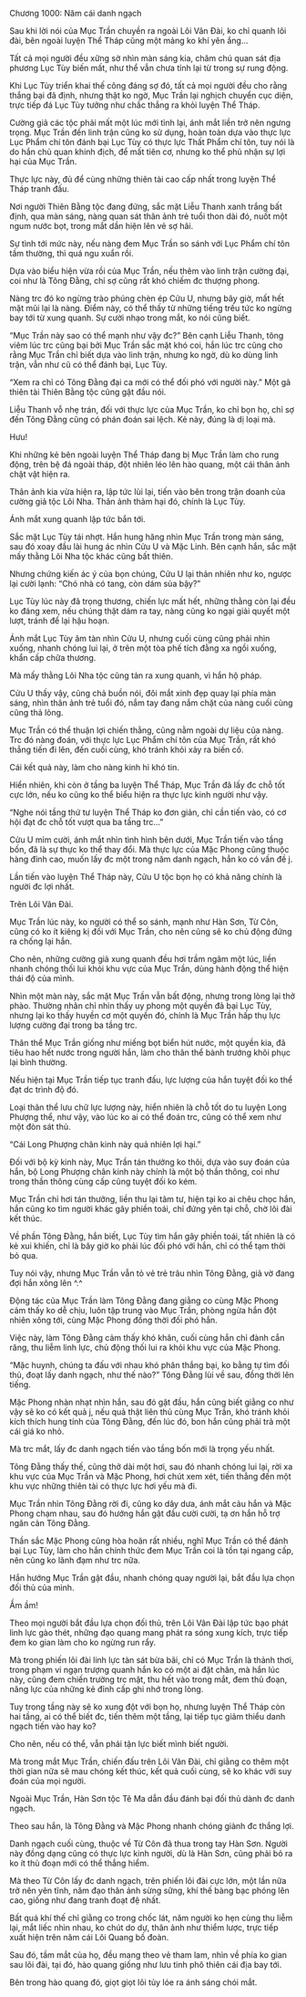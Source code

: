 




Chương 1000: Năm cái danh ngạch


Sau khi lời nói của Mục Trần chuyền ra ngoài Lôi Vân Đài, ko chỉ quanh lôi đài, bên ngoài luyện Thể Tháp cũng một mảng ko khí yên ắng...

Tất cả mọi người đều xững sờ nhìn màn sáng kia, chăm chú quan sát địa phương Lục Tùy biến mất, như thể vẫn chưa tỉnh lại từ trong sự rung động.

Khi Lục Tùy triển khai thế công đáng sợ đó, tất cả mọi người đều cho rằng thắng bại đã định, nhưng thật ko ngờ, Mục Trần lại nghịch chuyển cục diện, trực tiếp đá Lục Tùy tưởng như chắc thắng ra khỏi luyện Thể Tháp.

Cường giả các tộc phải mất một lúc mới tỉnh lại, ánh mắt liền trở nên ngưng trọng. Mục Trần đến linh trận cũng ko sử dụng, hoàn toàn dựa vào thực lực Lục Phẩm chí tôn đánh bại Lục Tùy có thực lực Thất Phẩm chí tôn, tuy nói là do hắn chủ quan khinh địch, để mất tiên cơ, nhưng ko thể phủ nhận sự lợi hại của Mục Trần.

Thực lực này, đủ để cùng những thiên tài cao cấp nhất trong luyện Thể Tháp tranh đấu.

Nơi người Thiên Bằng tộc đang đứng, sắc mặt Liễu Thanh xanh trắng bất định, qua màn sáng, nàng quan sát thân ảnh trẻ tuổi thon dài đó, nuốt một ngum nước bọt, trong mắt dần hiện lên vẻ sợ hãi.

Sự tình tới mức này, nếu nàng đem Mục Trần so sánh với Lục Phẩm chí tôn tầm thường, thì quá ngu xuẩn rồi.

Dựa vào biểu hiện vừa rồi của Mục Trần, nếu thêm vào linh trận cường đại, coi như là Tông Đằng, chỉ sợ cũng rất khó chiếm đc thượng phong.

Nàng trc đó ko ngừng trào phúng chèn ép Cửu U, nhưng bây giờ, mất hết mặt mũi lại là nàng. Điểm này, có thể thấy từ những tiếng trếu tức ko ngừng bay tới từ xung quanh. Sự cười nhạo trong mắt, ko nói cũng biết.

“Mục Trần này sao có thể mạnh như vậy đc?” Bên cạnh Liễu Thanh, tông viêm lúc trc cũng bại bởi Mục Trần sắc mặt khó coi, hắn lúc trc cũng cho rằng Mục Trần chỉ biết dựa vào linh trận, nhưng ko ngờ, dù ko dùng linh trận, vẫn như cũ có thể đánh bại, Lục Tùy.

“Xem ra chỉ có Tông Đằng đại ca mới có thể đối phó với người này.” Một gã thiên tài Thiên Bằng tộc cũng gật đầu nói.

Liễu Thanh vỗ nhẹ trán, đối với thực lực của Mục Trần, ko chỉ bọn họ, chỉ sợ đến Tông Đằng cũng có phán đoán sai lệch. Kẻ này, đúng là dị loại mà.

Hưu!

Khi những kẻ bên ngoài luyện Thể Tháp đang bị Mục Trần làm cho rung động, trên bệ đá ngoài tháp, đột nhiên léo lên hào quang, một cái thân ảnh chật vật hiện ra.

Thân ảnh kia vừa hiện ra, lập tức lùi lại, tiến vào bên trong trận doanh của cường giả tộc Lôi Nha. Thân ảnh thảm hại đó, chính là Lục Tùy.

Ánh mắt xung quanh lập tức bắn tới.

Sắc mặt Lục Tùy tái nhợt. Hắn hung hăng nhìn Mục Trần trong màn sáng, sau đó xoay đầu lài hung ác nhìn Cửu U và Mặc Linh. Bên cạnh hắn, sắc mặt mấy thằng Lôi Nha tộc khác cũng bất thiên.

Nhưng chứng kiến ác ý của bọn chúng, Cửu U lại thản nhiên như ko, ngược lại cười lạnh: “Chó nhà có tang, còn dám sủa bậy?”

Lục Tùy lúc này đã trọng thương, chiến lực mất hết, những thằng còn lại đều ko đáng xem, nếu chúng thật dám ra tay, nàng cũng ko ngại giải quyết một lượt, tránh để lại hậu hoạn.

Ánh mắt Lục Tùy âm tàn nhìn Cửu U, nhưng cuối cùng cũng phải nhìn xuống, nhanh chóng lui lại, ở trên một tòa phế tích đằng xa ngồi xuống, khẩn cấp chữa thương.

Mà mấy thằng Lôi Nha tộc cũng tản ra xung quanh, vì hắn hộ pháp.

Cửu U thấy vậy, cũng chả buồn nói, đôi mắt xinh đẹp quay lại phía màn sáng, nhìn thân ảnh trẻ tuổi đó, nắm tay đang nắm chặt của nàng cuối cùng cũng thả lỏng.

Mục Trần có thể thuận lợi chiến thằng, cũng nằm ngoài dự liệu của nàng. Trc đó nàng đoán, với thực lực Lục Phẩm chí tôn của Mục Trần, rất khó thẳng tiến đi lên, đến cuối cùng, khó tránh khỏi xảy ra biến cố.

Cái kết quả này, làm cho nàng kinh hỉ khó tin.

Hiển nhiên, khi còn ở tầng ba luyện Thể Tháp, Mục Trần đã lấy đc chỗ tốt cực lớn, nếu ko cũng ko thể biểu hiện ra thực lực kinh người như vậy.

“Nghe nói tầng thứ tư luyện Thể Tháp ko đơn giản, chỉ cần tiến vào, có cơ hội đạt đc chỗ tốt vượt qua ba tầng trc...”

Cửu U mỉm cười, ánh mắt nhìn tình hình bên dưới, Mục Trần tiến vào tầng bốn, đã là sự thực ko thể thay đổi. Mà thực lực của Mặc Phong cũng thuộc hàng đỉnh cao, muốn lấy đc một trong năm danh ngạch, hẳn ko có vấn đề j.

Lần tiến vào luyện Thể Tháp này, Cửu U tộc bọn họ có khả năng chính là người đc lợi nhất.

Trên Lôi Vân Đài.

Mục Trần lúc này, ko người có thể so sánh, mạnh như Hàn Sơn, Từ Côn, cũng có ko ít kiêng kị đối với Mục Trần, cho nên cũng sẽ ko chủ động đứng ra chống lại hắn.

Cho nên, những cường giả xung quanh đều hơi trầm ngâm một lúc, liền nhanh chóng thối lui khỏi khu vực của Mục Trần, dùng hành động thể hiện thái độ của mình.

Nhìn một màn này, sắc mặt Mục Trần vẫn bất động, nhưng trong lòng lại thở phào. Thường nhân chỉ nhìn thấy uy phong một quyền đả bại Lục Tùy, nhưng lại ko thấy huyền cơ một quyền đó, chính là Mục Trần hấp thụ lực lượng cường đại trong ba tầng trc.

Thân thể Mục Trần giống như miếng bọt biển hút nước, một quyền kia, đã tiêu hao hết nước trong người hắn, làm cho thân thể bành trướng khôi phục lại bình thường.

Nếu hiện tại Mục Trần tiếp tục tranh đấu, lực lượng của hắn tuyệt đối ko thể đạt dc trình độ đó.

Loại thân thể lưu chữ lực lượng này, hiển nhiên là chỗ tốt do tu luyện Long Phượng thể, như vậy, vào lúc ko ai có thể đoán trc, cũng có thể xem như một đòn sát thủ.

“Cái Long Phượng chân kinh này quả nhiên lợi hại.”

Đối với bộ kỳ kinh này, Mục Trần tán thưởng ko thôi, dựa vào suy đoán của hắn, bộ Long Phượng chân kinh này chính là một bộ thần thông, coi như trong thần thông cùng cấp cũng tuyệt đối ko kém.

Mục Trần chỉ hơi tán thưởng, liền thu lại tâm tư, hiện tại ko ai chêu chọc hắn, hắn cũng ko tìm người khác gây phiền toái, chỉ đứng yên tại chỗ, chờ lôi đài kết thúc.

Về phần Tông Đằng, hắn biết, Lục Tùy tìm hắn gây phiền toái, tất nhiên là có kẻ xui khiến, chỉ là bây giờ ko phải lúc đối phó với hắn, chỉ có thể tạm thời bỏ qua.

Tuy nói vậy, nhưng Mục Trần vẫn tỏ vẻ trẻ trâu nhìn Tông Đằng, giả vờ đang đợi hắn xông lên ^.^

Động tác của Mục Trần làm Tông Đằng đang giằng co cùng Mặc Phong cảm thấy ko dễ chịu, luôn tập trung vào Mục Trần, phòng ngừa hắn đột nhiên xông tới, cùng Mặc Phong đồng thời đối phó hắn.

Việc này, làm Tông Đằng cảm thấy khó khăn, cuối cùng hắn chỉ đành cắn răng, thu liễm linh lực, chủ động thối lui ra khỏi khu vực của Mặc Phong.

“Mặc huynh, chúng ta đấu với nhau khó phân thắng bại, ko bằng tự tìm đối thủ, đoạt lấy danh ngạch, như thế nào?” Tông Đằng lùi về sau, đồng thời lên tiếng.

Mặc Phong nhàn nhạt nhìn hắn, sau đó gật đầu, hắn cũng biết giằng co như vậy sẽ ko có kết quả j, nếu quả thật liên thủ cùng Mục Trần, khó tránh khỏi kích thích hung tính của Tông Đằng, đến lúc đó, bon hắn cũng phải trả một cái giá ko nhỏ.

Mà trc mắt, lấy đc danh ngạch tiến vào tầng bốn mới là trọng yếu nhất.

Tông Đằng thấy thế, cũng thở dài một hơi, sau đó nhanh chóng lui lại, rời xa khu vực của Mục Trần và Mặc Phong, hơi chút xem xét, tiến thẳng đến một khu vực những thiên tài có thực lực hơi yếu mà đi.

Mục Trần nhìn Tông Đằng rời đi, cũng ko dây dưa, ánh mắt cảu hắn và Mặc Phong chạm nhau, sau đó hướng hắn gật đầu cười cười, tạ ơn hắn hỗ trợ ngăn cản Tông Đằng.

Thần sắc Mặc Phong cũng hòa hoãn rất nhiều, nghĩ Mục Trần có thể đánh bại Lục Tùy, làm cho hắn chính thức đem Mục Trần coi là tồn tại ngang cấp, nên cũng ko lãnh đạm như trc nữa.

Hắn hướng Mục Trần gật đầu, nhanh chóng quay người lại, bắt đầu lựa chọn đối thủ của mình.

Ầm ầm!

Theo mọi người bắt đầu lựa chọn đối thủ, trên Lôi Vân Đài lập tức bạo phát linh lực gào thét, những đạo quang mang phát ra sóng xung kích, trực tiếp đem ko gian làm cho ko ngừng run rẩy.

Mà trong phiến lôi đài linh lực tàn sát bừa bãi, chỉ có Mục Trần là thảnh thơi, trong phạm vi ngạn trượng quanh hắn ko có một ai đặt chân, mà hắn lúc này, cũng đem chiến trường trc mặt, thu hết vào trong mắt, đem thủ đoạn, năng lực của những kẻ đỉnh cấp ghi nhớ trong lòng.

Tuy trong tầng này sẽ ko xung đột với bọn họ, nhưng luyện Thể Tháp còn hai tầng, ai có thể biết đc, tiến thêm một tầng, lại tiếp tục giảm thiểu danh ngạch tiến vào hay ko?

Cho nên, nếu có thể, vẫn phải tận lực biết mình biết người.

Mà trong mắt Mục Trần, chiến đấu trên Lôi Vân Đài, chỉ giằng co thêm một thời gian nữa sẽ mau chóng kết thúc, kết quả cuối cùng, sẽ ko khác với suy đoán của mọi người.

Ngoài Mục Trần, Hàn Sơn tộc Tê Ma dẫn đầu đánh bại đối thủ dành đc danh ngạch.

Theo sau hắn, là Tông Đằng và Mặc Phong nhanh chóng giành đc thắng lợi.

Danh ngạch cuối cùng, thuộc về Từ Côn đã thua trong tay Hàn Sơn. Người này đồng dạng cũng có thực lực kinh người, dù là Hàn Sơn, cũng phải bỏ ra ko ít thủ đoạn mới có thể thắng hiểm.

Mà theo Từ Côn lấy đc danh ngạch, trên phiến lôi đài cực lớn, một lần nữa trở nên yên tĩnh, năm đạo thân ảnh sừng sững, khí thế bàng bạc phóng lên cao, giống như đang tranh đoạt đệ nhất.

Bất quá khí thế chỉ giằng co trong chốc lát, năm người ko hẹn cùng thu liễm lại, mắt liếc nhìn nhau, ko chút do dự, thân ảnh như thiểm lược, trực tiếp xuất hiện trên năm cái Lôi Quang bồ đoàn.

Sau đó, tầm mắt của họ, đều mang theo vẻ tham lam, nhìn về phía ko gian sau lôi đài, tại đó, hào quang giống như lưu tinh phô thiên cái địa bay tới.

Bên trong hào quang đó, giọt giọt lôi tủy lóe ra ánh sáng chói mắt.




